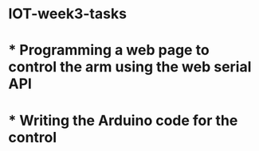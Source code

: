 # IOT-week3-tasks
# * Programming a web page to control the arm using the web serial API 
# * Writing the Arduino code for the control

